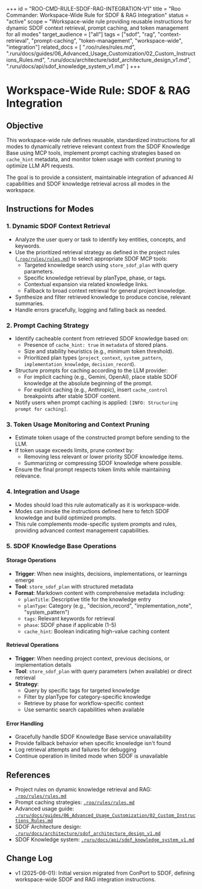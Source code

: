 +++
id = "ROO-CMD-RULE-SDOF-RAG-INTEGRATION-V1"
title = "Roo Commander: Workspace-Wide Rule for SDOF & RAG Integration"
status = "active"
scope = "Workspace-wide rule providing reusable instructions for dynamic SDOF context retrieval, prompt caching, and token management for all modes"
target_audience = ["all"]
tags = ["sdof", "rag", "context-retrieval", "prompt-caching", "token-management", "workspace-wide", "integration"]
related_docs = [
    ".roo/rules/rules.md",
    ".ruru/docs/guides/06_Advanced_Usage_Customization/02_Custom_Instructions_Rules.md",
    ".ruru/docs/architecture/sdof_architecture_design_v1.md",
    ".ruru/docs/api/sdof_knowledge_system_v1.md"
]
+++

# Workspace-Wide Rule: SDOF & RAG Integration

## Objective

This workspace-wide rule defines reusable, standardized instructions for all modes to dynamically retrieve relevant context from the SDOF Knowledge Base using MCP tools, implement prompt caching strategies based on `cache_hint` metadata, and monitor token usage with context pruning to optimize LLM API requests.

The goal is to provide a consistent, maintainable integration of advanced AI capabilities and SDOF knowledge retrieval across all modes in the workspace.

## Instructions for Modes

### 1. Dynamic SDOF Context Retrieval

- Analyze the user query or task to identify key entities, concepts, and keywords.
- Use the prioritized retrieval strategy as defined in the project rules ([`.roo/rules/rules.md`](.roo/rules/rules.md#dynamic_knowledge_retrieval)) to select appropriate SDOF MCP tools:
  - Targeted knowledge search using `store_sdof_plan` with query parameters.
  - Specific knowledge retrieval by planType, phase, or tags.
  - Contextual expansion via related knowledge links.
  - Fallback to broad context retrieval for general project knowledge.
- Synthesize and filter retrieved knowledge to produce concise, relevant summaries.
- Handle errors gracefully, logging and falling back as needed.

### 2. Prompt Caching Strategy

- Identify cacheable content from retrieved SDOF knowledge based on:
  - Presence of `cache_hint: true` in `metadata` of stored plans.
  - Size and stability heuristics (e.g., minimum token threshold).
  - Prioritized plan types (`project_context`, `system_pattern`, `implementation_knowledge`, `decision_record`).
- Structure prompts for caching according to the LLM provider:
  - For implicit caching (e.g., Gemini, OpenAI), place stable SDOF knowledge at the absolute beginning of the prompt.
  - For explicit caching (e.g., Anthropic), insert `cache_control` breakpoints after stable SDOF content.
- Notify users when prompt caching is applied: `[INFO: Structuring prompt for caching]`.

### 3. Token Usage Monitoring and Context Pruning

- Estimate token usage of the constructed prompt before sending to the LLM.
- If token usage exceeds limits, prune context by:
  - Removing less relevant or lower priority SDOF knowledge items.
  - Summarizing or compressing SDOF knowledge where possible.
- Ensure the final prompt respects token limits while maintaining relevance.

### 4. Integration and Usage

- Modes should load this rule automatically as it is workspace-wide.
- Modes can invoke the instructions defined here to fetch SDOF knowledge and build optimized prompts.
- This rule complements mode-specific system prompts and rules, providing advanced context management capabilities.

### 5. SDOF Knowledge Base Operations

#### Storage Operations
- **Trigger**: When new insights, decisions, implementations, or learnings emerge
- **Tool**: `store_sdof_plan` with structured metadata
- **Format**: Markdown content with comprehensive metadata including:
  - `planTitle`: Descriptive title for the knowledge entry
  - `planType`: Category (e.g., "decision_record", "implementation_note", "system_pattern")
  - `tags`: Relevant keywords for retrieval
  - `phase`: SDOF phase if applicable (1-5)
  - `cache_hint`: Boolean indicating high-value caching content

#### Retrieval Operations
- **Trigger**: When needing project context, previous decisions, or implementation details
- **Tool**: `store_sdof_plan` with query parameters (when available) or direct retrieval
- **Strategy**: 
  - Query by specific tags for targeted knowledge
  - Filter by planType for category-specific knowledge
  - Retrieve by phase for workflow-specific context
  - Use semantic search capabilities when available

#### Error Handling
- Gracefully handle SDOF Knowledge Base service unavailability
- Provide fallback behavior when specific knowledge isn't found
- Log retrieval attempts and failures for debugging
- Continue operation in limited mode when SDOF is unavailable

## References

- Project rules on dynamic knowledge retrieval and RAG: [`.roo/rules/rules.md`](.roo/rules/rules.md#dynamic_knowledge_retrieval)
- Prompt caching strategies: [`.roo/rules/rules.md`](.roo/rules/rules.md#prompt_caching_strategies)
- Advanced usage guide: [`.ruru/docs/guides/06_Advanced_Usage_Customization/02_Custom_Instructions_Rules.md`](.ruru/docs/guides/06_Advanced_Usage_Customization/02_Custom_Instructions_Rules.md)
- SDOF Architecture design: [`.ruru/docs/architecture/sdof_architecture_design_v1.md`](.ruru/docs/architecture/sdof_architecture_design_v1.md)
- SDOF Knowledge system: [`.ruru/docs/api/sdof_knowledge_system_v1.md`](.ruru/docs/api/sdof_knowledge_system_v1.md)

## Change Log

- v1 (2025-06-01): Initial version migrated from ConPort to SDOF, defining workspace-wide SDOF and RAG integration instructions.
